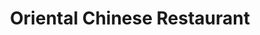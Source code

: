 ---
title: "Oriental Chinese Restaurant"
url: /kisumu/oriental-chinese-restaurant/
shop: Feinkost
---